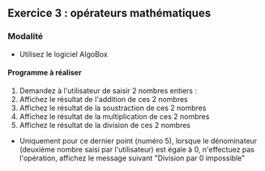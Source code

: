 ## Exercice 3 : opérateurs mathématiques

### Modalité

- Utilisez le logiciel AlgoBox

#### Programme à réaliser

1. Demandez à l'utilisateur de saisir 2 nombres entiers :
2. Affichez le résultat de l'addition de ces 2 nombres
3. Affichez le résultat de la soustraction de ces 2 nombres
4. Affichez le résultat de la multiplication de ces 2 nombres
5. Affichez le résultat de la division de ces 2 nombres
- Uniquement pour ce dernier point (numéro 5), lorsque le dénominateur (deuxième nombre saisi par l'utilisateur) est égale à 0, n'effectuez pas l'opération, affichez le message suivant "Division par 0 impossible" 